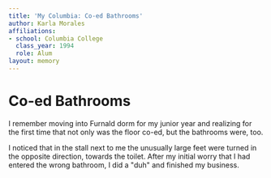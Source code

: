 ```yaml
---
title: 'My Columbia: Co-ed Bathrooms'
author: Karla Morales
affiliations:
- school: Columbia College
  class_year: 1994
  role: Alum
layout: memory
---
```


# Co-ed Bathrooms

I remember moving into Furnald dorm for my junior year and realizing for the first time that not only was the floor co-ed, but the bathrooms were, too.

I noticed that in the stall next to me the unusually large feet were turned in the opposite direction, towards the toilet.  After my initial worry that I had entered the wrong bathroom, I did a "duh" and finished my business.
